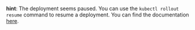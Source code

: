 **hint**: The deployment seems paused. You can use the `kubectl rollout resume` command to resume a deployment. You can find the documentation [here](https://kubernetes.io/docs/concepts/workloads/controllers/deployment/#pausing-and-resuming-a-deployment).
